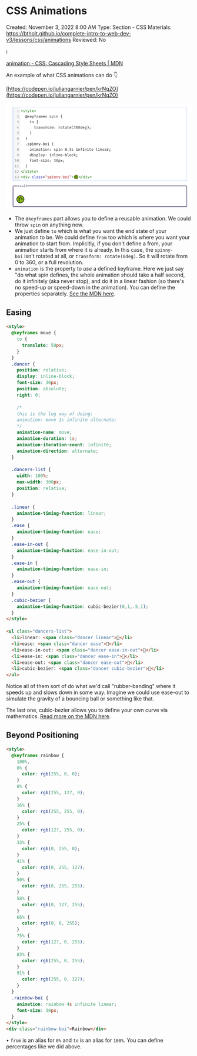 # CSS Animations

Created: November 3, 2022 8:00 AM
Type: Section - CSS
Materials: https://btholt.github.io/complete-intro-to-web-dev-v3/lessons/css/animations
Reviewed: No

ℹ️

[animation - CSS&colon; Cascading Style Sheets | MDN](https://developer.mozilla.org/en-US/docs/Web/CSS/animation)

An example of what CSS animations can do 👇

[https://codepen.io/juliangarnier/pen/krNqZO](https://codepen.io/juliangarnier/pen/krNqZO)

![Untitled](CSS%20Animations%20b9ebb6f4d9c64a70b13479d38bde086c/Untitled.png)

- The `@keyframes` part allows you to define a reusable animation. We could throw `spin` on anything now.
- We just define `to` which is what you want the end state of your animation to be. We could define `from` too which is where you want your animation to start from. Implicitly, if you don't define a from, your animation starts from where it is already. In this case, the `spinny-boi` isn't rotated at all, or `transform: rotate(0deg)`. So it will rotate from 0 to 360, or a full revolution.
- `animation` is the property to *use* a defined keyframe. Here we just say "do what spin defines, the whole animation should take a half second, do it infinitely (aka never stop), and do it in a linear fashion (so there's no speed-up or speed-down in the animation). You can define the properties separately. [See the MDN here](https://developer.mozilla.org/en-US/docs/Web/CSS/easing-function).

## Easing

```html
<style>
  @keyframes move {
    to {
      translate: 50px;
    }
  }
  .dancer {
    position: relative;
    display: inline-block;
    font-size: 30px;
    position: absolute;
    right: 0;

    /*
    this is the log way of doing:
    animation: move 1s infinite alternate;
    */
    animation-name: move;
    animation-duration: 1s;
    animation-iteration-count: infinite;
    animation-direction: alternate;
  }

  .dancers-list {
    width: 100%;
    max-width: 300px;
    position: relative;
  }

  .linear {
    animation-timing-function: linear;
  }
  .ease {
    animation-timing-function: ease;
  }
  .ease-in-out {
    animation-timing-function: ease-in-out;
  }
  .ease-in {
    animation-timing-function: ease-in;
  }
  .ease-out {
    animation-timing-function: ease-out;
  }
  .cubic-bezier {
    animation-timing-function: cubic-bezier(0,1,.5,1);
  }
</style>

<ul class="dancers-list">
  <li>linear: <span class="dancer linear">💃</li>
  <li>ease: <span class="dancer ease">💃</li>
  <li>ease-in-out: <span class="dancer ease-in-out">💃</li>
  <li>ease-in: <span class="dancer ease-in">💃</li>
  <li>ease-out: <span class="dancer ease-out">💃</li>
  <li>cubic-bezier: <span class="dancer cubic-bezier">💃</li>
</ul>
```

Notice all of them sort of do what we'd call "rubber-banding" where it speeds up and slows down in some way. Imagine we could use ease-out to simulate the gravity of a bouncing ball or something like that.

The last one, cubic-bezier allows you to define your own curve via mathematics. [Read more on the MDN here](https://developer.mozilla.org/en-US/docs/Web/CSS/easing-function).

## Beyond Positioning

```html
<style>
  @keyframes rainbow {
    100%,
    0% {
      color: rgb(255, 0, 0);
    }
    8% {
      color: rgb(255, 127, 0);
    }
    16% {
      color: rgb(255, 255, 0);
    }
    25% {
      color: rgb(127, 255, 0);
    }
    33% {
      color: rgb(0, 255, 0);
    }
    41% {
      color: rgb(0, 255, 127);
    }
    50% {
      color: rgb(0, 255, 255);
    }
    58% {
      color: rgb(0, 127, 255);
    }
    66% {
      color: rgb(0, 0, 255);
    }
    75% {
      color: rgb(127, 0, 255);
    }
    83% {
      color: rgb(255, 0, 255);
    }
    91% {
      color: rgb(255, 0, 127);
    }
  }
  .rainbow-boi {
    animation: rainbow 4s infinite linear;
    font-size: 30px;
  }
</style>
<div class="rainbow-boi">Rainbow</div>
```

• `from` is an alias for `0%` and `to` is an alias for `100%`. You can define percentages like we did above.